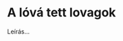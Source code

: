 <!-- ======================================================================
--- Search engine
title:          A lóvá tett lovagok
keywords:       ló, tesz, lovag, vígjáték
description:    William Shakespeare: A lóvá tett lovagok.
--- Menu system
order:          50
text:           A lóvá tett lovagok
hidden:         false
umbel:          false
--- Page properties
id:             /comedies/loves-labours-lost
document:       
layout:         layout-2-left
$-left:         play-list
searchable:     true
======================================================================= -->

# A lóvá tett lovagok

Leírás...
